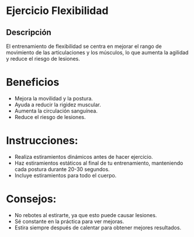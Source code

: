 # Ejercicio  Flexibilidad

## Descripción
El entrenamiento de flexibilidad se centra en mejorar el rango de movimiento de las articulaciones y los músculos, lo que aumenta la agilidad y reduce el riesgo de lesiones.

# Beneficios
- Mejora la movilidad y la postura.
- Ayuda a reducir la rigidez muscular.
- Aumenta la circulación sanguínea.
- Reduce el riesgo de lesiones.

# Instrucciones:  
- Realiza estiramientos dinámicos antes de hacer ejercicio.
- Haz estiramientos estáticos al final de tu entrenamiento, manteniendo cada postura durante 20-30 segundos.
- Incluye estiramientos para todo el cuerpo.

# Consejos:  
- No rebotes al estirarte, ya que esto puede causar lesiones.
- Sé constante en la práctica para ver mejoras.
- Estira siempre después de calentar para obtener mejores resultados.